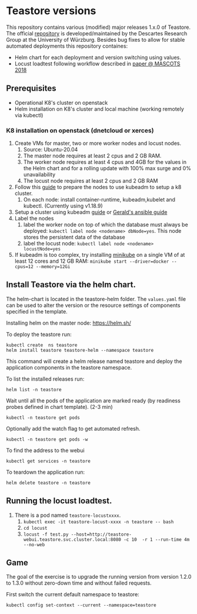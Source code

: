 # Teastore versions
This repository contains various (modified) major releases 1.x.0 of Teastore. 
The official [repository]( https://github.com/DescartesResearch/TeaStore) is developed/maintained by the Descartes Research Group at the University of Würzburg.
Besides bug fixes to allow for stable automated deployments this repository containes:
* Helm chart for each deployment and version switching using values. 
* Locust loadtest following workflow described in [paper @ MASCOTS 2018](https://ieeexplore.ieee.org/abstract/document/8526888)


## Prerequisites 
* Operational K8's cluster on openstack
* Helm installation on K8's cluster and local machine (working remotely via kubectl)

### K8 installation on openstack (dnetcloud or xerces)
1. Create VMs for master, two or more worker nodes and locust nodes.
   1. Source: Ubuntu-20.04
   2. The master node requires at least 2 cpus and 2 GB RAM. 
   3. The worker node requires at least 4 cpus and 4GB for the values in the Helm chart and for a rolling update with 100% max surge and 0% unavailability
   4. The locust node requires at least 2 cpus and 2 GB RAM
2. Follow this [guide](https://kubernetes.io/docs/setup/independent/install-kubeadm/) to prepare the nodes to use  kubeadm to setup a k8 cluster.
   1. On each node: install container-runtime, kubeadm,kubelet and kubectl. (Currently using v1.18.9)
3. Setup a cluster using kubeadm [guide](https://kubernetes.io/docs/setup/independent/create-cluster-kubeadm/) or [Gerald's ansible guide](https://gitlab.kuleuven.be/u0018104/msca-itn-eid-5ghosts/-/tree/master/ESRs/Gerald/EU-CNC2021/Ansible%20modules/kubeadm-cluster)
4. Label the nodes
   1. label the worker node on top of which the database must always be deployed: `kubectl label node <nodename> dbNode=yes`. This node stores the persistent data of the database
   2. label the locust node: `kubectl label node <nodename> locustNode=yes`
5. If kubeadm is too complex, try installing [minikube](https://minikube.sigs.k8s.io/docs/) on a single VM of at least 12 cores and 12 GB RAM: `minikube start --driver=docker --cpus=12 --memory=12Gi`

## Install Teastore via the helm chart.
The helm-chart is located in the teastore-helm folder. The `values.yaml` file can be used to alter the version or the resource settings of components specified in the template. 

Installing helm on the master node: https://helm.sh/ 

To deploy the teastore run:

```
kubectl create  ns teastore
helm install teastore teastore-helm --namespace teastore
```
This command will create a helm release named teastore and deploy the application components in the teastore namespace. 

To list the installed releases run: 
```
helm list -n teastore
```
Wait until all the pods of the application are marked ready (by readiness probes defined in chart template). (2-3 min)
```
kubectl -n teastore get pods
```
Optionally add the watch flag to get automated refresh.
```
kubectl -n teastore get pods -w
```
To find the address to the webui
```
kubectl get services -n teastore
```

To teardown the application run:
```
helm delete teastore -n teastore
```



## Running the locust loadtest.
1. There is a pod named `teastore-locustxxxx`.
   1. ```kubectl exec -it teastore-locust-xxxx -n teastore -- bash```
   2. ```cd locust``` 
   3.  ```locust -f test.py --host=http://teastore-webui.teastore.svc.cluster.local:8080 -c 10  -r 1 --run-time 4m --no-web``` 


## Game
The goal of the exercise is to upgrade the running version from version 1.2.0 to 1.3.0 without zero-down time and without failed requests.

First switch the current default namespace to teastore:
```
kubectl config set-context --current --namespace=teastore
```

